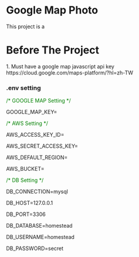 <h1>Google Map Photo</h1>
This project is a 
<br/>
<h1>Before The Project</h1>
1. Must have a google map javascript api key
https://cloud.google.com/maps-platform/?hl=zh-TW
<h3>.env setting</h3>
<div style = "bakcground-color:lightgray">
    <p style = "color:green">/* GOOGLE MAP Setting */</p>
    <p>GOOGLE_MAP_KEY=</p>
    <p style = "color:green">/* AWS Setting */</p>
    <p>AWS_ACCESS_KEY_ID=</p>
    <p>AWS_SECRET_ACCESS_KEY=</p>
    <p>AWS_DEFAULT_REGION=</p>
    <p>AWS_BUCKET=</p>
    <p style = "color:green">/* DB Setting */</p>
    <p>DB_CONNECTION=mysql</p>
    <p>DB_HOST=127.0.0.1</p>
    <p>DB_PORT=3306</p>
    <p>DB_DATABASE=homestead</p>
    <p>DB_USERNAME=homestead</p>
    <p>DB_PASSWORD=secret</p>
</div>
<br/>
